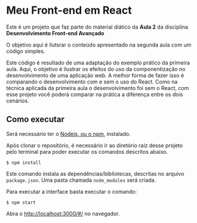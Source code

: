 # Meu Front-end em React

Este é um projeto que faz parte do material diático da **Aula 2** da disciplina **Desenvolvimento Front-end Avançado** 

O objetivo aqui é ilutsrar o conteúdo apresentado na segunda aula com um código simples.

Este código é resultado de uma adaptação do exemplo prático da primeira aula. Aqui, o objetivo é ilustrar os efeitos do uso da componentização no desenvolvimento de uma aplicação web. A melhor forma de fazer isso é comparando o desenvolvimento com e sem o uso do React. Como na técnica aplicada da primeira aula o desenvolvimento foi sem o React, com esse projeto você poderá comparar na prática a diferença entre os dois cenários.

## Como executar

Será necessário ter o [Nodejs, ou o npm,](https://nodejs.org/en/download/) instalado. 

Após clonar o repositório, é necessário ir ao diretório raiz desse projeto pelo terminal para poder executar os comandos descritos abaixo.

```
$ npm install
```

Este comando instala as dependências/bibliotecas, descritas no arquivo `package.json`. Uma pasta chamada `node_modules` será criada.

Para executar a interface basta executar o comando: 

```
$ npm start
```

Abra o [http://localhost:3000/#/](http://localhost:3000/#/) no navegador.
